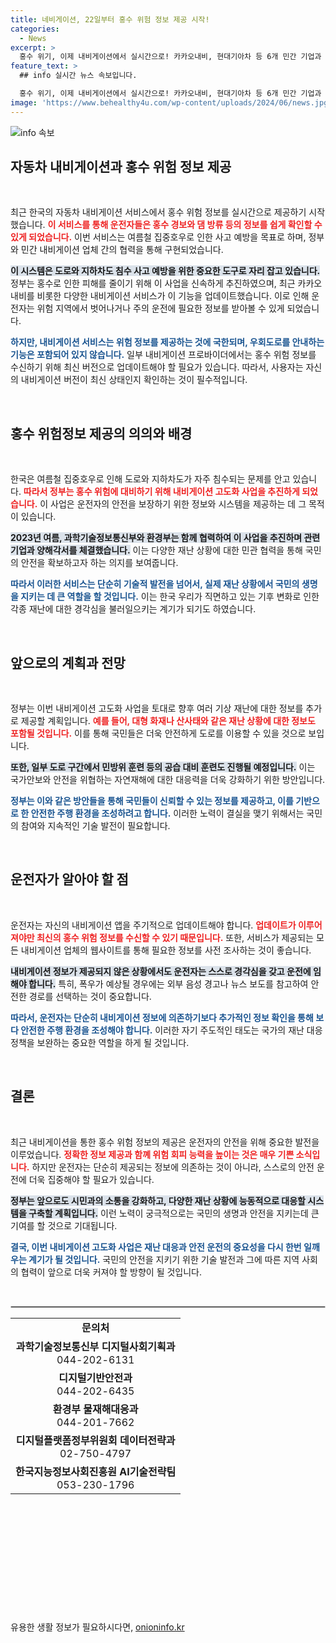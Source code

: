 ```yaml
---
title: 네비게이션, 22일부터 홍수 위험 정보 제공 시작!
categories:
  - News
excerpt: >
  홍수 위기, 이제 내비게이션에서 실시간으로! 카카오내비, 현대기아차 등 6개 민간 기업과 협력해 운전자에게 홍수 경보와 댐 방류 정보를 제공. 운전 중 안전을 도모할 수 있는 새로운 시스템이 시작되었습니다.
feature_text: >
  ## info 실시간 뉴스 속보입니다.

  홍수 위기, 이제 내비게이션에서 실시간으로! 카카오내비, 현대기아차 등 6개 민간 기업과 협력해 운전자에게 홍수 경보와 댐 방류 정보를 제공. 운전 중 안전을 도모할 수 있는 새로운 시스템이 시작되었습니다.
image: 'https://www.behealthy4u.com/wp-content/uploads/2024/06/news.jpg'
---
```


<p><img src="https://www.behealthy4u.com/wp-content/uploads/2024/06/news.jpg" alt="info 속보" /></p>

<h2 data-ke-size="size26">자동차 내비게이션과 홍수 위험 정보 제공</h2>

<p data-ke-size="size16">&nbsp;</p>

<p>최근 한국의 자동차 내비게이션 서비스에서 홍수 위험 정보를 실시간으로 제공하기 시작했습니다. <b><span style="color: #ee2323;">이 서비스를 통해 운전자들은 홍수 경보와 댐 방류 등의 정보를 쉽게 확인할 수 있게 되었습니다.</span></b> 이번 서비스는 여름철 집중호우로 인한 사고 예방을 목표로 하며, 정부와 민간 내비게이션 업체 간의 협력을 통해 구현되었습니다.</p>

<p><b><span style="background-color: #21538527;">이 시스템은 도로와 지하차도 침수 사고 예방을 위한 중요한 도구로 자리 잡고 있습니다.</span></b> 정부는 홍수로 인한 피해를 줄이기 위해 이 사업을 신속하게 추진하였으며, 최근 카카오내비를 비롯한 다양한 내비게이션 서비스가 이 기능을 업데이트했습니다. 이로 인해 운전자는 위험 지역에서 벗어나거나 주의 운전에 필요한 정보를 받아볼 수 있게 되었습니다.</p>

<p><b><span style="color: #1a5490;">하지만, 내비게이션 서비스는 위험 정보를 제공하는 것에 국한되며, 우회도로를 안내하는 기능은 포함되어 있지 않습니다.</span></b> 일부 내비게이션 프로바이더에서는 홍수 위험 정보를 수신하기 위해 최신 버전으로 업데이트해야 할 필요가 있습니다. 따라서, 사용자는 자신의 내비게이션 버전이 최신 상태인지 확인하는 것이 필수적입니다.</p>

<p data-ke-size="size16">&nbsp;</p>

<h2 data-ke-size="size26">홍수 위험정보 제공의 의의와 배경</h2>

<p data-ke-size="size16">&nbsp;</p>

<p>한국은 여름철 집중호우로 인해 도로와 지하차도가 자주 침수되는 문제를 안고 있습니다. <b><span style="color: #ee2323;">따라서 정부는 홍수 위험에 대비하기 위해 내비게이션 고도화 사업을 추진하게 되었습니다.</span></b> 이 사업은 운전자의 안전을 보장하기 위한 정보와 시스템을 제공하는 데 그 목적이 있습니다.</p>

<p><b><span style="background-color: #21538527;">2023년 여름, 과학기술정보통신부와 환경부는 함께 협력하여 이 사업을 추진하며 관련 기업과 양해각서를 체결했습니다.</span></b> 이는 다양한 재난 상황에 대한 민관 협력을 통해 국민의 안전을 확보하고자 하는 의지를 보여줍니다. </p>

<p><b><span style="color: #1a5490;">따라서 이러한 서비스는 단순히 기술적 발전을 넘어서, 실제 재난 상황에서 국민의 생명을 지키는 데 큰 역할을 할 것입니다.</span></b> 이는 한국 우리가 직면하고 있는 기후 변화로 인한 각종 재난에 대한 경각심을 불러일으키는 계기가 되기도 하였습니다.</p>

<p data-ke-size="size16">&nbsp;</p>

<h2 data-ke-size="size26">앞으로의 계획과 전망</h2>

<p data-ke-size="size16">&nbsp;</p>

<p>정부는 이번 내비게이션 고도화 사업을 토대로 향후 여러 기상 재난에 대한 정보를 추가로 제공할 계획입니다. <b><span style="color: #ee2323;">예를 들어, 대형 화재나 산사태와 같은 재난 상황에 대한 정보도 포함될 것입니다.</span></b> 이를 통해 국민들은 더욱 안전하게 도로를 이용할 수 있을 것으로 보입니다.</p>

<p><b><span style="background-color: #21538527;">또한, 일부 도로 구간에서 민방위 훈련 등의 공습 대비 훈련도 진행될 예정입니다.</span></b> 이는 국가안보와 안전을 위협하는 자연재해에 대한 대응력을 더욱 강화하기 위한 방안입니다. </p>

<p><b><span style="color: #1a5490;">정부는 이와 같은 방안들을 통해 국민들이 신뢰할 수 있는 정보를 제공하고, 이를 기반으로 한 안전한 주행 환경을 조성하려고 합니다.</span></b> 이러한 노력이 결실을 맺기 위해서는 국민의 참여와 지속적인 기술 발전이 필요합니다.</p>

<p data-ke-size="size16">&nbsp;</p>

<h2 data-ke-size="size26">운전자가 알아야 할 점</h2>

<p data-ke-size="size16">&nbsp;</p>

<p>운전자는 자신의 내비게이션 앱을 주기적으로 업데이트해야 합니다. <b><span style="color: #ee2323;">업데이트가 이루어져야만 최신의 홍수 위험 정보를 수신할 수 있기 때문입니다.</span></b> 또한, 서비스가 제공되는 모든 내비게이션 업체의 웹사이트를 통해 필요한 정보를 사전 조사하는 것이 좋습니다.</p>

<p><b><span style="background-color: #21538527;">내비게이션 정보가 제공되지 않은 상황에서도 운전자는 스스로 경각심을 갖고 운전에 임해야 합니다.</span></b> 특히, 폭우가 예상될 경우에는 외부 음성 경고나 뉴스 보도를 참고하여 안전한 경로를 선택하는 것이 중요합니다.</p>

<p><b><span style="color: #1a5490;">따라서, 운전자는 단순히 내비게이션 정보에 의존하기보다 추가적인 정보 확인을 통해 보다 안전한 주행 환경을 조성해야 합니다.</span></b> 이러한 자기 주도적인 태도는 국가의 재난 대응 정책을 보완하는 중요한 역할을 하게 될 것입니다.</p>

<p data-ke-size="size16">&nbsp;</p>

<h2 data-ke-size="size26">결론</h2>

<p data-ke-size="size16">&nbsp;</p>

<p>최근 내비게이션을 통한 홍수 위험 정보의 제공은 운전자의 안전을 위해 중요한 발전을 이루었습니다. <b><span style="color: #ee2323;">정확한 정보 제공과 함꼐 위험 회피 능력을 높이는 것은 매우 기쁜 소식입니다.</span></b> 하지만 운전자는 단순히 제공되는 정보에 의존하는 것이 아니라, 스스로의 안전 운전에 더욱 집중해야 할 필요가 있습니다.</p>

<p><b><span style="background-color: #21538527;">정부는 앞으로도 시민과의 소통을 강화하고, 다양한 재난 상황에 능동적으로 대응할 시스템을 구축할 계획입니다.</span></b> 이런 노력이 궁극적으로는 국민의 생명과 안전을 지키는데 큰 기여를 할 것으로 기대됩니다.</p>

<p><b><span style="color: #1a5490;">결국, 이번 내비게이션 고도화 사업은 재난 대응과 안전 운전의 중요성을 다시 한번 일깨우는 계기가 될 것입니다.</span></b> 국민의 안전을 지키기 위한 기술 발전과 그에 따른 지역 사회의 협력이 앞으로 더욱 커져야 할 방향이 될 것입니다.</p>

<p data-ke-size="size16">&nbsp;</p>

<hr style="border: 1px solid #ccc;" />

<table>
    <tr>
        <td style="text-align: center; height: 17px;"><b>문의처</b></td>
    </tr>
    <tr>
        <td style="text-align: center; height: 17px;"><b>과학기술정보통신부 디지털사회기획과</b><br>044-202-6131</td>
    </tr>
    <tr>
        <td style="text-align: center; height: 17px;"><b>디지털기반안전과</b><br>044-202-6435</td>
    </tr>
    <tr>
        <td style="text-align: center; height: 17px;"><b>환경부 물재해대응과</b><br>044-201-7662</td>
    </tr>
    <tr>
        <td style="text-align: center; height: 17px;"><b>디지털플랫폼정부위원회 데이터전략과</b><br>02-750-4797</td>
    </tr>
    <tr>
        <td style="text-align: center; height: 17px;"><b>한국지능정보사회진흥원 AI기술전략팀</b><br>053-230-1796</td>
    </tr>
</table>

<p data-ke-size="size16">&nbsp;</p>

<p data-ke-size="size16">&nbsp;</p>

<p data-ke-size="size16">&nbsp;</p>

<p data-ke-size="size16">&nbsp;</p>

<p data-ke-size="size16">&nbsp;</p>

<p data-ke-size="size16">&nbsp;</p>
유용한 생활 정보가 필요하시다면, <a href="https://onioninfo.kr" rel="dofollow">onioninfo.kr</a>



